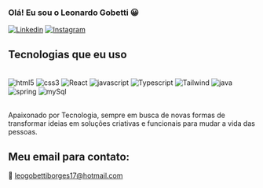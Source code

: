 

### Olá! Eu sou o Leonardo Gobetti 😀

[![Linkedin](https://img.shields.io/badge/LinkedIn-0077B5?style=for-the-badge&logo=linkedin&logoColor=white)](http://www.linkedin.com/in/leonardo-gobetti
)
[![Instagram](https://img.shields.io/badge/Instagram-E4405F?style=for-the-badge&logo=instagram&logoColor=white)](https://www.instagram.com/leoogb_?igsh=ajczZHNnaXp5cmlz&utm_source=qr
)

## Tecnologias que eu uso

<div style="disply: inline_block"><br/>
<img align="center" alt="html5" src="https://img.shields.io/badge/HTML-239120?style=for-the-badge&logo=html5&logoColor=white"> 
<img align="center" alt="css3" src="https://img.shields.io/badge/CSS-239120?&style=for-the-badge&logo=css3&logoColor=white"> 
<img align="center" alt="React" src="https://img.shields.io/badge/React-20232A?style=for-the-badge&logo=react&logoColor=61DAFB"> 
<img align="center" alt="javascript" src="https://img.shields.io/badge/JavaScript-F7DF1E?style=for-the-badge&logo=javascript&logoColor=black"> 
<img align="center" alt="Typescript" src="https://img.shields.io/badge/TypeScript-007ACC?style=for-the-badge&logo=typescript&logoColor=white"> 
<img align="center" alt="Tailwind" src="https://img.shields.io/badge/Tailwind_CSS-38B2AC?style=for-the-badge&logo=tailwind-css&logoColor=white"> 
<img align="center" alt="java" src="https://img.shields.io/badge/Java-ED8B00?style=for-the-badge&logo=openjdk&logoColor=white"> 
<img align="center" alt="spring" src="https://img.shields.io/badge/Spring-6DB33F?style=for-the-badge&logo=spring&logoColor=white"> 
<img align="center" alt="mySql" src="https://img.shields.io/badge/MySQL-00000F?style=for-the-badge&logo=mysql&logoColor=white"> 

</div><br/>

Apaixonado por Tecnologia, sempre em busca de novas formas de transformar ideias em soluções criativas e funcionais para mudar a vida das pessoas.

## Meu email para contato: 
📧 leogobettiborges17@hotmail.com
